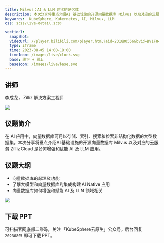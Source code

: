 ```yaml
---
title: Milvus：AI & LLM 时代的记忆体
description: 本次分享将重点介绍AI 基础设施的开源向量数据库 Milvus 以及对应的云服务 Zilliz Cloud 是如何增强和赋能 AI 及 LLM 应用。
keywords:  KubeSphere, Kubernetes, AI, Milvus, LLM
css: scss/live-detail.scss

section1:
  snapshot: 
  videoUrl: //player.bilibili.com/player.html?aid=231880556&bvid=BV1F8411o7kN&cid=1226522632&page=1&high_quality=1
  type: iframe
  time: 2023-08-05 14:00-18:00
  timeIcon: /images/live/clock.svg
  base: 线下 + 线上
  baseIcon: /images/live/base.svg
---
```


## 讲师

李成龙， Zilliz 解决方案工程师

![](https://pek3b.qingstor.com/kubesphere-community/images/20230805-shanghai-meetup-lichenglong.jpg)

## 议题简介

在 AI 应用中，向量数据库可用以存储、索引、搜索和检索非结构化数据的大型数据集。本次分享将重点介绍AI 基础设施的开源向量数据库 Milvus 以及对应的云服务 Zilliz Cloud 是如何增强和赋能 AI 及 LLM 应用。

## 议题大纲

- 向量数据库的原理及功能
- 了解大模型和向量数据库的集成构建 AI Native 应用 
- 向量数据库如何增强和赋能 AI 及 LLM 领域相关

![](https://pek3b.qingstor.com/kubesphere-community/images/20230805-meetup-shanghai-5-lichenglong.png)

## 下载 PPT

可扫描官网底部二维码，关注 「KubeSphere云原生」公众号，后台回复 `20230805` 即可下载 PPT。
